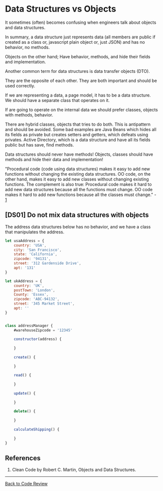 # Data Structures vs Objects

It sometimes (often) becomes confusing when engineers talk about objects and data structures.

In summary, a data structure just represents data (all members are public if created as a class or, javascript plain 
object or, just JSON) and has no behavior, no methods. 

Objects on the other hand; Have behavior, methods, and hide their fields and implementation.

Another common term for data structures is data transfer objects (DTO).

They are the opposite of each other. They are both important and should be used correctly. 

If we are representing a data, a page model, it has to be a data structure. We should have a separate class that
operates on it.

If are going to operate on the internal data we should prefer classes, objects with methods, behavior. 

There are hybrid classes, objects that tries to do both. This is antipattern and should be avoided. Some bad examples 
are Java Beans which hides all its fields as private but creates setters and getters, which defeats using privates. 
Active Directory, which is a data structure and have all its fields public but has save, find methods. 

Data structures should never have methods! Objects, classes should have methods and hide their data and implementation!

"Procedural code (code using data structures) makes it easy to add new functions without changing the existing data 
structures. OO code, on the other hand, makes it easy to add new classes without changing existing functions. The 
complement is also true: Procedural code makes it hard to add new data structures because all the functions must 
change. OO code makes it hard to add new functions because all the classes must change." - [1](#cite01)

## [DS01] Do not mix data structures with objects

The address data structures below has no behavior, and we have a class that manipulates the address.

```javascript
let usaAddress = {
    country: 'USA',
    city: 'San Francisco',
    state: 'California',
    zipcode: '94131',
    street: '312 Gardenside Drive',
    apt: '131'
}

let ukAddress = {
    country: 'UK',
    postTown: 'London',
    County: 'Essex',
    zipcode: 'ABC-94132',
    street: '345 Market Street',
    apt: ''
}


class addressManager {
    #warehouseZipcode = '12345'
    
    constructor(address) {
        
    }
    
    create() {
        
    }
    
    read() {
        
    }
    
    update() {
        
    }
    
    delete() {
        
    }
    
    calculateShipping() {
        
    }
}
```

## References

1. <a id="cite01"></a>Clean Code by Robert C. Martin, Objects and Data Structures.

---

[Back to Code Review](../code-review.md)
